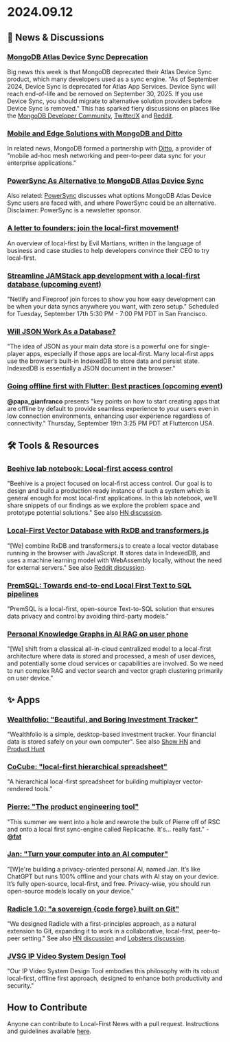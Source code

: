 # 2024.09.12

## 📰 News & Discussions 

### [MongoDB Atlas Device Sync Deprecation](https://www.mongodb.com/docs/atlas/app-services/sync/device-sync-deprecation/)
Big news this week is that MongoDB deprecated their Atlas Device Sync product, which many developers used as a sync engine. "As of September 2024, Device Sync is deprecated for Atlas App Services. Device Sync will reach end-of-life and be removed on September 30, 2025. If you use Device Sync, you should migrate to alternative solution providers before Device Sync is removed." This has sparked fiery discussions on places like the [MongoDB Developer Community](https://www.mongodb.com/community/forums/t/device-sync-and-edge-server-are-deprecated/296035), [Twitter/X](https://x.com/philprimes/status/1833168514225496435) and [Reddit](https://www.reddit.com/r/mongodb/comments/1fct01v/fuck_you_mongodb/).

### [Mobile and Edge Solutions with MongoDB and Ditto](https://www.mongodb.com/blog/post/mobile-edge-solutions-with-mongodb-ditto)
In related news, MongoDB formed a partnership with [Ditto](https://ditto.live/), a provider of "mobile ad-hoc mesh networking and peer-to-peer data sync for your enterprise applications."

### [PowerSync As Alternative to MongoDB Atlas Device Sync](https://www.powersync.com/blog/powersync-as-alternative-to-mongodb-atlas-device-sync)
Also related: [PowerSync](https://www.powersync.com/) discusses what options MongoDB Atlas Device Sync users are faced with, and where PowerSync could be an alternative. Disclaimer: PowerSync is a newsletter sponsor.

### [A letter to founders: join the local-first movement!](https://evilmartians.com/chronicles/a-letter-to-founders-join-the-local-first-movement)
An overview of local-first by Evil Martians, written in the language of business and case studies to help developers convince their CEO to try local-first.

### [Streamline JAMStack app development with a local-first database (upcoming event)](https://lu.ma/l5ybgtcb)
"Netlify and Fireproof join forces to show you how easy development can be when your data syncs anywhere you want, with zero setup." Scheduled for Tuesday, September 17th 5:30 PM - 7:00 PM PDT in San Francisco.

### [Will JSON Work As a Database?](https://pinata.cloud/blog/will-json-work-as-a-database)
"The idea of JSON as your main data store is a powerful one for single-player apps, especially if those apps are local-first. Many local-first apps use the browser’s built-in IndexedDB to store data and persist state. IndexedDB is essentially a JSON document in the browser."

### [Going offline first with Flutter: Best practices (opcoming event)](https://flutterconusa.dev/speaker/gianfranco-papa/)
**@papa_gianfranco** presents "key points on how to start creating apps that are offline by default to provide seamless experience to your users even in low connection environments, enhancing user experience regardless of connectivity." Thursday, September 19th 3:25 PM PDT at Fluttercon USA.

## 🛠️ Tools & Resources

### [Beehive lab notebook: Local-first access control](https://www.inkandswitch.com/beehive/notebook/)
"Beehive is a project focused on local-first access control. Our goal is to design and build a production ready instance of such a system which is general enough for most local-first applications. In this lab notebook, we’ll share snippets of our findings as we explore the problem space and prototype potential solutions." See also [HN discussion](https://news.ycombinator.com/item?id=41461373).

### [Local-First Vector Database with RxDB and transformers.js](https://rxdb.info/articles/javascript-vector-database.html)
"[We] combine RxDB and transformers.js to create a local vector database running in the browser with JavaScript. It stores data in IndexedDB, and uses a machine learning model with WebAssembly locally, without the need for external servers." See also [Reddit discussion](https://www.reddit.com/r/programming/comments/1fddcy4/comment/lmflz3w/).

### [PremSQL: Towards end-to-end Local First Text to SQL pipelines](https://blog.premai.io/premsql-towards-end-to-end-local-text-to-sql-pipelines-2/)
"PremSQL is a local-first, open-source Text-to-SQL solution that ensures data privacy and control by avoiding third-party models."

### [Personal Knowledge Graphs in AI RAG on user phone](https://ai.plainenglish.io/personal-knowledge-graphs-in-ai-rag-on-user-phone-eb304fc386c1)
"[We] shift from a classical all-in-cloud centralized model to a local-first architecture where data is stored and processed, a mesh of user devices, and potentially some cloud services or capabilities are involved. So we need to run complex RAG and vector search and vector graph clustering primarily on user device."


## ✨ Apps

### [Wealthfolio: "Beautiful, and Boring Investment Tracker"](https://wealthfolio.app/)
"Wealthfolio is a simple, desktop-based investment tracker. Your financial data is stored safely on your own computer". See also [Show HN](https://news.ycombinator.com/item?id=41465735) and [Product Hunt](https://www.producthunt.com/products/wealthfolio)

### [CoCube: "local-first hierarchical spreadsheet"](https://www.cocube.com/)
"A hierarchical local-first spreadsheet for building multiplayer vector-rendered tools."

### [Pierre: "The product engineering tool"](https://pierre.co/)
"This summer we went into a hole and rewrote the bulk of Pierre off of RSC and onto a local first sync-engine called Replicache. It's… really fast." - [**@fat**](https://x.com/fat/status/1833577186739294527)

### [Jan: "Turn your computer into an AI computer"](https://jan.ai/)
"[W]e're building a privacy-oriented personal AI, named Jan. It’s like ChatGPT but runs 100% offline and your chats with AI stay on your device. It’s fully open-source, local-first, and free. Privacy-wise, you should run open-source models locally on your device."

### [Radicle 1.0: "a sovereign {code forge} built on Git"](https://radicle.xyz/2024/09/10/radicle-1.0.html)
"We designed Radicle with a first-principles approach, as a natural extension to Git, expanding it to work in a collaborative, local-first, peer-to-peer setting." See also [HN discussion](https://news.ycombinator.com/item?id=41509713) and [Lobsters discussion](https://lobste.rs/s/z6ewrf/radicle_1_0).

### [JVSG IP Video System Design Tool](https://www.jvsg.com/local-first-approach/)
"Our IP Video System Design Tool embodies this philosophy with its robust local-first, offline first approach, designed to enhance both productivity and security."

## How to Contribute
Anyone can contribute to Local-First News with a pull request. Instructions and guidelines available [here](https://github.com/localfirstnews/localfirstnews).

